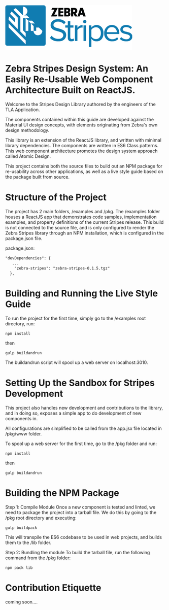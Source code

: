 ![Zebra Stripes](zstripes.png?raw=true)
# Zebra Stripes Design System: An Easily Re-Usable Web Component Architecture Built on ReactJS.

Welcome to the Stripes Design Library authored by the engineers of the TLA Application.

The components contained within this guide are developed against the Material UI design concepts, with elements originating from Zebra's own design methodology.

This library is an extension of the ReactJS library, and written with minimal library dependencies. The components are written in ES6 Class patterns. This web component architecture promotes the design system approach called Atomic Design.

This project contains both the source files to build out an NPM package for re-usability across other applications, as well as a live style guide based on the package built from source.

# Structure of the Project

The project has 2 main folders, /examples and /pkg. The /examples folder houses a ReactJS app that demonstrates code samples, implementation examples, and property definitions of the current Stripes release. This build is not connected to the source file, and is only configured to render the Zebra Stripes library through an NPM installation, which is configured in the package.json file.

package.json:
```
"devDependencies": {
   ...
    "zebra-stripes": "zebra-stripes-0.1.5.tgz"
  },
```

# Building and Running the Live Style Guide

To run the project for the first time, simply go to the /examples root directory, run:
```
npm install
```
then
```
gulp buildandrun
```

The buildandrun script will spool up a web server on localhost:3010.

# Setting Up the Sandbox for Stripes Development 

This project also handles new development and contributions to the library, and in doing so, exposes a simple app to do development of new components in.
 
All configurations are simplified to be called from the app.jsx file located in /pkg/www folder.

To spool up a web server for the first time, go to the /pkg folder and run:

```
npm install
```
then
```
gulp buildandrun
```

# Building the NPM Package

Step 1: Compile Module
Once a new component is tested and linted, we need to package the project into a tarball file. We do this by going to the /pkg root directory and executing:
```
gulp buildpack
```
 
This will transpile the ES6 codebase to be used in web projects, and builds them to the /lib folder.
 
Step 2: Bundling the module
To build the tarball file, run the following command from the /pkg folder:
```
npm pack lib
```

# Contribution Etiquette

coming soon....
